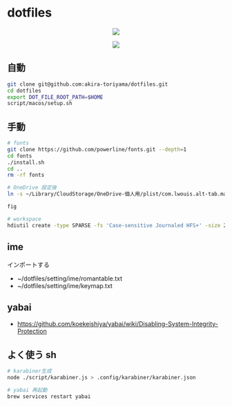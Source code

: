 # dotfiles

<p align="center">
  <a href="https://github.com/akira-toriyama/dotfiles">
    <img src="https://user-images.githubusercontent.com/92862731/166393194-1c4a4338-ae35-4dee-bd0f-7fce2f7f01dd.png"/>
  </a>
</p>

<p align="center">
  <a href="https://github.com/akira-toriyama/dotfiles/actions/workflows/macos.yml">
    <img src="https://github.com/akira-toriyama/dotfiles/actions/workflows/macos.yml/badge.svg"/>
  </a>
</p>

## 自動

```bash
git clone git@github.com:akira-toriyama/dotfiles.git
cd dotfiles
export DOT_FILE_ROOT_PATH=$HOME
script/macos/setup.sh
```

## 手動

```bash
# fonts
git clone https://github.com/powerline/fonts.git --depth=1
cd fonts
./install.sh
cd ..
rm -rf fonts
```

```bash
# OneDrive 設定後
ln -s ~/Library/CloudStorage/OneDrive-個人用/plist/com.lwouis.alt-tab.macos.plist ~/Library/Preferences/com.lwouis.alt-tab-macos.plist
```

```bash
fig
```

```bash
# workspace
hdiutil create -type SPARSE -fs 'Case-sensitive Journaled HFS+' -size 256g -volname workspace ~/Documents/workspace.dmg.sparseimage
```

## ime

インポートする

- ~/dotfiles/setting/ime/romantable.txt
- ~/dotfiles/setting/ime/keymap.txt

## yabai

- https://github.com/koekeishiya/yabai/wiki/Disabling-System-Integrity-Protection

## よく使う sh

```bash
# karabiner生成
node ./script/karabiner.js > .config/karabiner/karabiner.json

# yabai 再起動
brew services restart yabai
```
